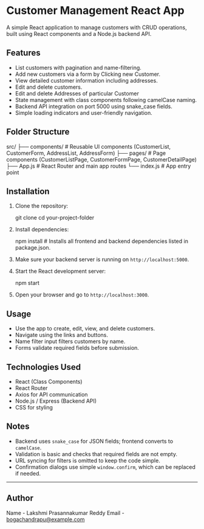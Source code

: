 # Customer Management React App

A simple React application to manage customers with CRUD operations, built using React components and a Node.js backend API.

## Features
- List customers with pagination and name-filtering.
- Add new customers via a form by Clicking new Customer.
- View detailed customer information including addresses.
- Edit and delete customers.
- Edit and delete Addresses of particular Customer
- State management with class components following camelCase naming.
- Backend API integration on port 5000 using snake_case fields.
- Simple loading indicators and user-friendly navigation.

## Folder Structure
src/
 ├── components/        # Reusable UI components (CustomerList, CustomerForm, AddressList, AddressForm)
 ├── pages/             # Page components (CustomerListPage, CustomerFormPage, CustomerDetailPage)
 ├── App.js             # React Router and main app routes
 └── index.js           # App entry point

## Installation
1. Clone the repository:

   git clone <your-repo-url>
   cd your-project-folder

2. Install dependencies:

   npm install      # Installs all frontend and backend dependencies listed in  package.json.

3. Make sure your backend server is running on `http://localhost:5000`.

4. Start the React development server:

   npm start

5. Open your browser and go to `http://localhost:3000`.


## Usage

- Use the app to create, edit, view, and delete customers.
- Navigate using the links and buttons.
- Name filter input filters customers by name.
- Forms validate required fields before submission.

## Technologies Used

- React (Class Components)
- React Router
- Axios for API communication
- Node.js / Express (Backend API)
- CSS for styling

## Notes

- Backend uses `snake_case` for JSON fields; frontend converts to `camelCase`.
- Validation is basic and checks that required fields are not empty.
- URL syncing for filters is omitted to keep the code simple.
- Confirmation dialogs use simple `window.confirm`, which can be replaced if needed.

---

## Author

 Name - Lakshmi Prasannakumar Reddy
 Email - bogachandrapu@example.com